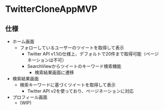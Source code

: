 # TwitterCloneAppMVP

## 仕様
- ホーム画面
  - フォローしているユーザーのツイートを取得して表示
    - Twitter API v1.1の仕様上、デフォルトで20件まで取得可能（ページネーションは不可）
    - SearchViewからツイートのキーワード検索機能
      - 検索結果画面に遷移
- 検索結果画面
  - 検索キーワードに基づくツイートを取得して表示
    - Twitter API v2を使っており、ページネーションに対応
- プロフィール画面
  - (WIP)
